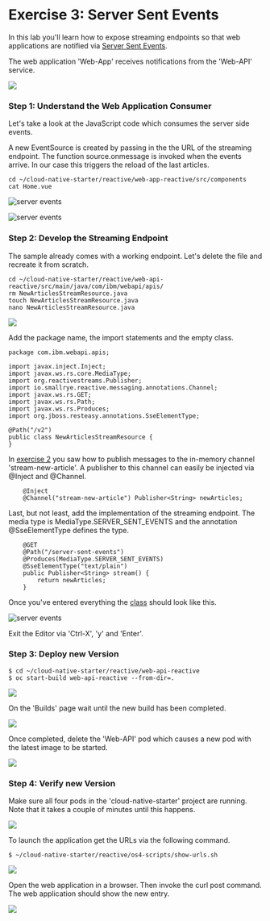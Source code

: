 # Exercise 3: Server Sent Events

In this lab you'll learn how to expose streaming endpoints so that web applications are notified via [Server Sent Events](https://developer.mozilla.org/en-US/docs/Web/API/Server-sent_events/Using_server-sent_events). 

The web application 'Web-App' receives notifications from the 'Web-API' service.

![](../../images/server-sent-events1.png)

### Step 1: Understand the Web Application Consumer

Let's take a look at the JavaScript code which consumes the server side events.

A new EventSource is created by passing in the the URL of the streaming endpoint. The function source.onmessage is invoked when the events arrive. In our case this triggers the reload of the last articles.

```
cd ~/cloud-native-starter/reactive/web-app-reactive/src/components
cat Home.vue
```

![server events](../../images/server-sent-events2a.png)

![server events](../../images/server-sent-events2b.png)

### Step 2: Develop the Streaming Endpoint

The sample already comes with a working endpoint. Let's delete the file and recreate it from scratch.

```
cd ~/cloud-native-starter/reactive/web-api-reactive/src/main/java/com/ibm/webapi/apis/ 
rm NewArticlesStreamResource.java
touch NewArticlesStreamResource.java
nano NewArticlesStreamResource.java
```

![](../../images/server-sent-events3.png)

Add the package name, the import statements and the empty class.

```
package com.ibm.webapi.apis;

import javax.inject.Inject;
import javax.ws.rs.core.MediaType;
import org.reactivestreams.Publisher;
import io.smallrye.reactive.messaging.annotations.Channel;
import javax.ws.rs.GET;
import javax.ws.rs.Path;
import javax.ws.rs.Produces;
import org.jboss.resteasy.annotations.SseElementType;

@Path("/v2")
public class NewArticlesStreamResource {
}
```

In [exercise 2](../exercise-02/exercise-02.md) you saw how to publish messages to the in-memory channel 'stream-new-article'. A publisher to this channel can easily be injected via @Inject and @Channel. 

```
    @Inject
    @Channel("stream-new-article") Publisher<String> newArticles;
```

Last, but not least, add the implementation of the streaming endpoint. The media type is MediaType.SERVER_SENT_EVENTS and the annotation @SseElementType defines the type.

```
    @GET
    @Path("/server-sent-events")
    @Produces(MediaType.SERVER_SENT_EVENTS) 
    @SseElementType("text/plain") 
    public Publisher<String> stream() { 
        return newArticles;
    }
```

Once you've entered everything the [class](https://github.com/IBM/cloud-native-starter/blob/master/reactive/web-api-reactive/src/main/java/com/ibm/webapi/apis/NewArticlesStreamResource.java) should look like this.

![server events](../../images/server-sent-events4.png)

Exit the Editor via 'Ctrl-X', 'y' and 'Enter'.

### Step 3: Deploy new Version

```
$ cd ~/cloud-native-starter/reactive/web-api-reactive
$ oc start-build web-api-reactive --from-dir=.
```

![](../../images/microprofile-kafka5.png)

On the 'Builds' page wait until the new build has been completed.

![](../../images/microprofile-kafka6.png)

Once completed, delete the 'Web-API' pod which causes a new pod with the latest image to be started.

![](../../images/microprofile-kafka7.png)

### Step 4: Verify new Version

Make sure all four pods in the 'cloud-native-starter' project are running. Note that it takes a couple of minutes until this happens.

![](../../images/verify-app1.png)

To launch the application get the URLs via the following command.

```
$ ~/cloud-native-starter/reactive/os4-scripts/show-urls.sh
```

![](../../images/verify-app5.png)

Open the web application in a browser. Then invoke the curl post command. The web application should show the new entry.

![](../images/verify-app6.png)

